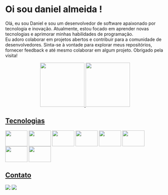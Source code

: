 # Oi sou daniel almeida !
<p>Olá, eu sou Daniel e sou um desenvolvedor de software apaixonado por tecnologia e inovação. Atualmente, estou focado em aprender novas tecnologias e aprimorar minhas habilidades de programação.<br/>Eu adoro colaborar em projetos abertos e contribuir para a comunidade de desenvolvedores. Sinta-se à vontade para explorar meus repositórios, fornecer feedback e até mesmo colaborar em algum projeto. Obrigado pela visita!</p>
<div align="center">
  <a href="https://github.com/DanielReis01">
  <img height="140em" src="https://github-readme-stats.vercel.app/api?username=danielreis&show_icons=true&theme=dark&include_all_commits=true&count_private=true"/>
  <img height="140em" src="https://github-readme-stats.vercel.app/api/top-langs/?username=danielreis&layout=compact&langs_count=7&theme=dark"/>
</div>

## Tecnologias
<div style="display:inline-block">

<img align="center" height="50" width="70" src="https://cdn.jsdelivr.net/gh/devicons/devicon/icons/html5/html5-original.svg" />
<img  align="center" height="50" width="70" src="https://cdn.jsdelivr.net/gh/devicons/devicon/icons/css3/css3-original.svg" />
<img align="center" height="50" width="70" src="https://cdn.jsdelivr.net/gh/devicons/devicon/icons/javascript/javascript-original.svg" />
<img align="center" height="50" width="70" src="https://cdn.jsdelivr.net/gh/devicons/devicon/icons/bootstrap/bootstrap-original.svg" />
<img  align="center" height="50" width="70" src="https://cdn.jsdelivr.net/gh/devicons/devicon/icons/react/react-original.svg" />
<img  align="center" height="50" width="70" src="https://cdn.jsdelivr.net/gh/devicons/devicon/icons/typescript/typescript-plain.svg" />
<img  align="center" height="50" width="70" src="https://cdn.jsdelivr.net/gh/devicons/devicon/icons/vscode/vscode-original.svg" />
<img  align="center" height="50" width="70" src="https://cdn.jsdelivr.net/gh/devicons/devicon/icons/angularjs/angularjs-original.svg" />
                   
</div>

## Contato
  <div >          
 
<a href = "mailto:pelvefratu@gmail.com"><img src="https://img.shields.io/badge/Gmail-D14836?style=for-the-badge&logo=gmail&logoColor=white" target="_blank"></a>
<a href="https://www.linkedin.com/in/daniel-almeida-reis/" target="_blank"><img src="https://img.shields.io/badge/-LinkedIn-%230077B5?style=for-the-badge&logo=linkedin&logoColor=white" target="_blank"></a>   
  
  </div>
